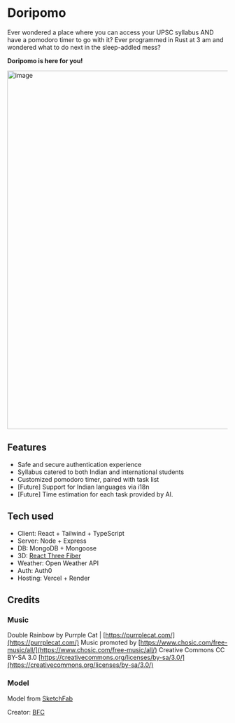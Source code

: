 # Doripomo

Ever wondered a place where you can access your UPSC syllabus AND have a pomodoro timer to go with it? Ever programmed in Rust at 3 am and wondered what to do next in the sleep-addled mess?

**Doripomo is here for you!**

<img width="1867" height="818" alt="image" src="https://github.com/user-attachments/assets/ebe69ea6-8cda-4b87-bc32-bc6e5e08d5fe" />

## Features

- Safe and secure authentication experience
- Syllabus catered to both Indian and international students
- Customized pomodoro timer, paired with task list
- [Future] Support for Indian languages via i18n
- [Future] Time estimation for each task provided by AI.

## Tech used

- Client: React + Tailwind + TypeScript
- Server: Node + Express
- DB: MongoDB + Mongoose
- 3D: [React Three Fiber](https://r3f.docs.pmnd.rs/)
- Weather: Open Weather API
- Auth: Auth0
- Hosting: Vercel + Render

## Credits

### Music

Double Rainbow by Purrple Cat | [https://purrplecat.com/](https://purrplecat.com/)
Music promoted by [https://www.chosic.com/free-music/all/](https://www.chosic.com/free-music/all/)
Creative Commons CC BY-SA 3.0
[https://creativecommons.org/licenses/by-sa/3.0/](https://creativecommons.org/licenses/by-sa/3.0/)

### Model

Model from [SketchFab](https://skfb.ly/6U8Cv)

Creator: [BFC](https://sketchfab.com/B.F.C)
